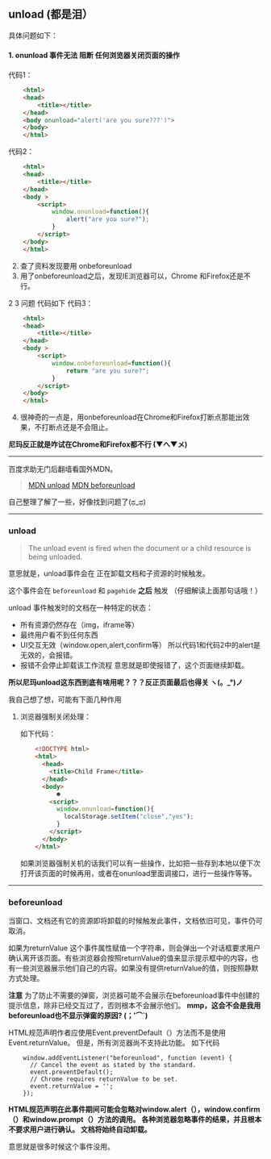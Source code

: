 ## unload (都是泪）

具体问题如下：
#### 1. onunload 事件无法 阻断 任何浏览器关闭页面的操作
代码1：
``` html
	<html>
	<head>
		<title></title>
	</head>
	<body onunload="alert('are you sure???')">
	</body>
	</html>
```
代码2：
``` html
	<html>
	<head>
		<title></title>
	</head>
	<body >
		<script>
			window.onunload=function(){
				alert("are you sure?");
			}
		</script>
	</body>
	</html>
```
2. 查了资料发现要用 onbeforeunload 
3. 用了onbeforeunload之后，发现IE浏览器可以，Chrome 和Firefox还是不行。

2  3 问题 代码如下
代码3：
``` html
	<html>
	<head>
		<title></title>
	</head>
	<body >
		<script>
			window.onbeforeunload=function(){
				return "are you sure?";
			}
		</script>
	</body>
	</html>
```
4. 很神奇的一点是，用onbeforeunload在Chrome和Firefox打断点那能出效果，不打断点还是不会阻止。

 **尼玛反正就是咋试在Chrome和Firefox都不行 (▼へ▼メ)**

----------

百度求助无门后翻墙看国外MDN。
> [MDN unload](https://developer.mozilla.org/en-US/docs/Web/Events/unload)
> [MDN beforeunload](https://developer.mozilla.org/en-US/docs/Web/Events/beforeunload)

自己整理了解了一些，好像找到问题了(ಥ_ಥ) 

----------

### unload

> The unload event is fired when the document or a child resource is being unloaded.

意思就是，unload事件会在  正在卸载文档和子资源的时候触发。

这个事件会在  ```beforeunload``` 和 ```pagehide``` **之后** 触发
（仔细解读上面那句话哦！）

 unload 事件触发时的文档在一种特定的状态：
 - 所有资源仍然存在（img，iframe等）
 - 最终用户看不到任何东西
 - UI交互无效（window.open,alert,confirm等）
		所以代码1和代码2中的alert是无效的，会报错。
 - 报错不会停止卸载该工作流程
	 意思就是即使报错了，这个页面继续卸载。
	 
 **所以尼玛unload这东西到底有啥用呢？？？反正页面最后也得关  ヽ(。_°)ノ**
 
 我自己想了想，可能有下面几种作用
 1. 浏览器强制关闭处理：
	 
	 如下代码：
	``` html
		<!DOCTYPE html>
		<html>
		  <head>
			<title>Child Frame</title>
		  </head>
		  <body>
			  ☻
			<script>
			  window.onunload=function(){
				localStorage.setItem("close","yes");
			  }
			</script>
		  </body>
		</html>
	```
	如果浏览器强制关机的话我们可以有一些操作，比如把一些存到本地以便下次打开该页面的时候再用，或者在onunload里面调接口，进行一些操作等等。

----------

### beforeunload

当窗口、文档还有它的资源即将卸载的时候触发此事件，文档依旧可见，事件仍可取消。

如果为returnValue 这个事件属性赋值一个字符串，则会弹出一个对话框要求用户确认离开该页面。有些浏览器会按照returnValue的值来显示提示框中的内容，也有一些浏览器展示他们自己的内容。如果没有提供returnValue的值，则按照静默方式处理。

**注意**  为了防止不需要的弹窗，浏览器可能不会展示在beforeunload事件中创建的提示信息，除非已经交互过了，否则根本不会展示他们。
**mmp，这会不会是我用beforeunload也不显示弹窗的原因? (；′⌒`)** 

HTML规范声明作者应使用Event.preventDefault（）方法而不是使用Event.returnValue。 但是，所有浏览器尚不支持此功能。
如下代码
``` script
	window.addEventListener("beforeunload", function (event) {
	  // Cancel the event as stated by the standard.
	  event.preventDefault();
	  // Chrome requires returnValue to be set.
	  event.returnValue = '';
	});
```

**HTML规范声明在此事件期间可能会忽略对window.alert（），window.confirm（）和window.prompt（）方法的调用。
各种浏览器忽略事件的结果，并且根本不要求用户进行确认。 文档将始终自动卸载。**

意思就是很多时候这个事件没用。

 